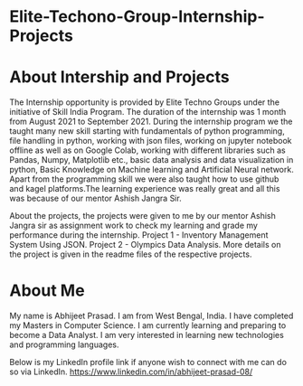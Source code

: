 # Elite-Techono-Group-Internship-Projects

# About Intership and Projects
The Internship opportunity is provided by Elite Techno Groups under the initiative of Skill India Program. The duration of the internship was 1 month from August 2021 to September 2021. During the internship program we  the taught many new skill starting with fundamentals of python programming, file handling in python, working with json files, working on jupyter notebook offline as well as  on Google Colab, working with different libraries such as Pandas, Numpy, Matplotlib etc., basic data analysis and data visualization in python, Basic Knowledge on Machine learning and  Artificial Neural network. Apart from the programming skill we were also taught how to use github and kagel platforms.The learning experience was really great and all this was because of our mentor Ashish Jangra Sir.

About the projects, the projects were given to me by our mentor Ashish Jangra sir  as assignment work to check my learning and grade my performance during the internship.
Project 1 - Inventory Management System Using JSON.
Project 2 - Olympics Data Analysis.
More details on the project is given in the readme files of the respective projects.

# About Me
My name is Abhijeet Prasad. I am from West Bengal, India. I have completed my Masters in Computer Science. I am currently learning and preparing to become a Data Analyst. I am very interested in learning new technologies and programming languages.

Below is my LinkedIn profile link if anyone wish to connect with me can do so via LinkedIn.
https://www.linkedin.com/in/abhijeet-prasad-08/
